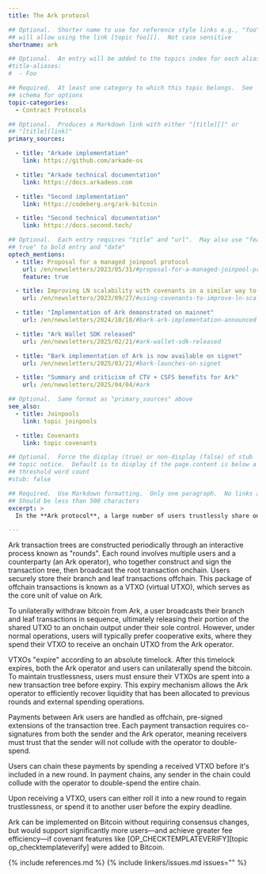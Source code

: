 ```yaml
---
title: The Ark protocol

## Optional.  Shorter name to use for reference style links e.g., "foo"
## will allow using the link [topic foo][].  Not case sensitive
shortname: ark

## Optional.  An entry will be added to the topics index for each alias
#title-aliases:
#  - Foo

## Required.  At least one category to which this topic belongs.  See
## schema for options
topic-categories:
  - Contract Protocols

## Optional.  Produces a Markdown link with either "[title][]" or
## "[title](link)"
primary_sources:

  - title: "Arkade implementation"
    link: https://github.com/arkade-os

  - title: "Arkade technical documentation"
    link: https://docs.arkadeos.com

  - title: "Second implementation"
    link: https://codeberg.org/ark-bitcoin

  - title: "Second technical documentation"
    link: https://docs.second.tech/

## Optional.  Each entry requires "title" and "url".  May also use "feature:
## true" to bold entry and "date"
optech_mentions:
  - title: Proposal for a managed joinpool protocol
    url: /en/newsletters/2023/05/31/#proposal-for-a-managed-joinpool-protocol
    feature: true

  - title: Improving LN scalability with covenants in a similar way to Ark
    url: /en/newsletters/2023/09/27/#using-covenants-to-improve-ln-scalability

  - title: "Implementation of Ark demonstrated on mainnet"
    url: /en/newsletters/2024/10/18/#bark-ark-implementation-announced

  - title: "Ark Wallet SDK released"
    url: /en/newsletters/2025/02/21/#ark-wallet-sdk-released

  - title: "Bark implementation of Ark is now available on signet"
    url: /en/newsletters/2025/03/21/#bark-launches-on-signet

  - title: "Summary and criticism of CTV + CSFS benefits for Ark"
    url: /en/newsletters/2025/04/04/#ark

## Optional.  Same format as "primary_sources" above
see_also:
  - title: Joinpools
    link: topic joinpools

  - title: Covenants
    link: topic covenants

## Optional.  Force the display (true) or non-display (false) of stub
## topic notice.  Default is to display if the page.content is below a
## threshold word count
#stub: false

## Required.  Use Markdown formatting.  Only one paragraph.  No links allowed.
## Should be less than 500 characters
excerpt: >
  In the **Ark protocol**, a large number of users trustlessly share onchain UTXOs using trees of pre-signed, offchain transactions. By sharing UTXOs and transacting offchain, Ark users can spread the cost of onchain fees across multiple participants, minimizing individual transaction costs while maintaining self-custody of their bitcoin.

---
```

Ark transaction trees are constructed periodically through an interactive process known as "rounds". Each round involves multiple users and a counterparty (an Ark operator), who together construct and sign the transaction tree, then broadcast the root transaction onchain. Users securely store their branch and leaf transactions offchain. This package of offchain transactions is known as a VTXO (virtual UTXO), which serves as the core unit of value on Ark.

To unilaterally withdraw bitcoin from Ark, a user broadcasts their branch and leaf transactions in sequence, ultimately releasing their portion of the shared UTXO to an onchain output under their sole control. However, under normal operations, users will typically prefer cooperative exits, where they spend their VTXO to receive an onchain UTXO from the Ark operator.

VTXOs "expire" according to an absolute timelock. After this timelock expires, both the Ark operator and users can unilaterally spend the bitcoin. To maintain trustlessness, users must ensure their VTXOs are spent into a new transaction tree before expiry. This expiry mechanism allows the Ark operator to efficiently recover liquidity that has been allocated to previous rounds and external spending operations.

Payments between Ark users are handled as offchain, pre-signed extensions of the transaction tree. Each payment transaction requires co-signatures from both the sender and the Ark operator, meaning receivers must trust that the sender will not collude with the operator to double-spend. 

Users can chain these payments by spending a received VTXO before it's included in a new round. In payment chains, any sender in the chain could collude with the operator to double-spend the entire chain.

Upon receiving a VTXO, users can either roll it into a new round to regain trustlessness, or spend it to another user before the expiry deadline.

Ark can be implemented on Bitcoin without requiring consensus changes, but would support significantly more users—and achieve greater fee efficiency—if covenant features like [OP_CHECKTEMPLATEVERIFY][topic op_checktemplateverify] were added to Bitcoin.

{% include references.md %}
{% include linkers/issues.md issues="" %}

